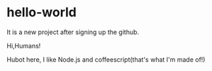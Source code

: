 # hello-world
It is a new project after signing up the github.

Hi,Humans!

Hubot here, I like Node.js and coffeescript(that's what I'm made of!)
